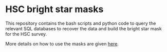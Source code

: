 # HSC bright star masks

This repository contains the bash scripts and python code to query the relevant SQL databases to recover the data and build the bright star mask for the HSC survey.

More details on how to use the masks are given [here](https://github.com/jcoupon/HSC_brightStarMasks).